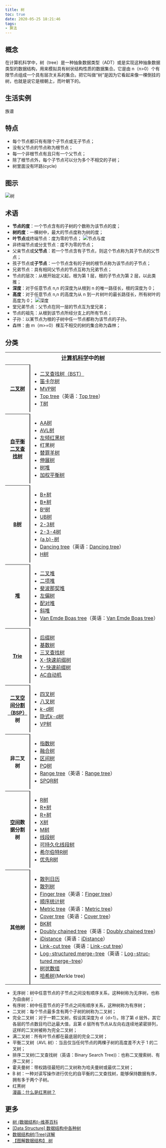 ```yaml
---
title: 树
toc: true
date: 2020-05-25 18:21:46
tags:
- 算法
---
```


## 概念
在计算机科学中，树（tree）是一种抽象数据类型（ADT）或是实现这种抽象数据类型的数据结构，用来模拟具有树状结构性质的数据集合。它是由 n（n>0）个有限节点组成一个具有层次关系的集合。把它叫做“树”是因为它看起来像一棵倒挂的树，也就是说它是根朝上，而叶朝下的。

## 生活实例
族谱

## 特点

- 每个节点都只有有限个子节点或无子节点；
- 没有父节点的节点称为根节点；
- 每一个非根节点有且只有一个父节点；
- 除了根节点外，每个子节点可以分为多个不相交的子树；
- 树里面没有环路(cycle)

## 图示

![树](img/Treedatastructure.png)

## 术语
- **节点的度**：一个节点含有的子树的个数称为该节点的度；
- **树的度**：一棵树中，最大的节点度称为树的度；
-  **叶节点**或终端节点：度为零的节点；
    ![节点与度](img/21AKcEALa8.png)
- 非终端节点或分支节点：度不为零的节点；
- 父亲节点或**父节点**：若一个节点含有子节点，则这个节点称为其子节点的父节点；
- 孩子节点或**子节点**：一个节点含有的子树的根节点称为该节点的子节点；
- 兄弟节点：具有相同父节点的节点互称为兄弟节点；
- 节点的层次：从根开始定义起，根为第 1 层，根的子节点为第 2 层，以此类推；
- **深度**：对于任意节点 n,n 的深度为从根到 n 的唯一路径长，根的深度为 0；
- **高度**：对于任意节点 n,n 的高度为从 n 到一片树叶的最长路径长，所有树叶的高度为 0；
    ![深度](img/G21BLhmll3.png)
- 堂兄弟节点：父节点在同一层的节点互为堂兄弟；
- 节点的祖先：从根到该节点所经分支上的所有节点；
- 子孙：以某节点为根的子树中任一节点都称为该节点的子孙。
- 森林：由 m（m>=0）棵互不相交的树的集合称为森林；

## 分类

<table cellspacing="0" class="nowraplinks collapsible autocollapse navbox-inner" style="border-spacing:0;background:transparent;color:inherit" id="collapsibleTable0"><tbody><tr><th scope="col" class="navbox-title" colspan="2"><div style="font-size:110%"><a href="https://wikipedia.hk.wjbk.site/baike-%E8%AE%A1%E7%AE%97%E6%9C%BA%E7%A7%91%E5%AD%A6" title="计算机科学">计算机科学</a>中的<a href="https://wikipedia.hk.wjbk.site/baike-%E6%A0%91_(%E6%95%B0%E6%8D%AE%E7%BB%93%E6%9E%84)" title="树 (数据结构)">树</a></div></th></tr><tr style="height:2px"><td colspan="3"></td></tr><tr><th scope="row" class="navbox-group"><a href="https://wikipedia.hk.wjbk.site/baike-%E4%BA%8C%E5%8F%89%E6%A0%91" title="二叉树">二叉树</a></th><td class="navbox-list navbox-odd hlist" style="text-align:left;border-left-width:2px;border-left-style:solid;width:100%;padding:0px"><div style="padding:0em 0.25em">
<ul><li><a href="https://wikipedia.hk.wjbk.site/baike-%E4%BA%8C%E5%85%83%E6%90%9C%E5%B0%8B%E6%A8%B9" title="二叉搜索树">二叉查找树（BST）</a></li>
<li><a href="https://wikipedia.hk.wjbk.site/baike-%E7%AC%9B%E5%8D%A1%E5%B0%94%E6%A0%91" title="笛卡尔树">笛卡尔树</a></li>
<li><a href="/w/index.php?title=MVP%E6%A0%91&amp;action=edit&amp;redlink=1" class="new" title="MVP树（页面不存在）">MVP树</a></li>
<li><span class="ilh-all" data-orig-title="Top tree" data-lang-code="en" data-lang-name="英语" data-foreign-title="Top tree"><span class="ilh-page"><a href="/w/index.php?title=Top_tree&amp;action=edit&amp;redlink=1" class="new" original-title="Top tree（页面不存在）">Top tree</a></span><span class="noprint ilh-comment">（<span class="ilh-lang">英语</span><span class="ilh-colon">：</span><span class="ilh-link"><a href="https://en.wikipedia.org/wiki/Top_tree" class="extiw" title="en:Top tree"><span lang="en" dir="auto">Top tree</span></a></span>）</span></span></li>
<li><a href="/w/index.php?title=T%E6%A0%91&amp;action=edit&amp;redlink=1" class="new" title="T树（页面不存在）">T树</a></li></ul>
</div></td></tr><tr style="height:2px"><td colspan="3"></td></tr><tr><th scope="row" class="navbox-group"><a href="https://wikipedia.hk.wjbk.site/baike-%E8%87%AA%E5%B9%B3%E8%A1%A1%E4%BA%8C%E5%8F%89%E6%9F%A5%E6%89%BE%E6%A0%91" class="mw-redirect" title="自平衡二叉查找树">自平衡二叉查找树</a></th><td class="navbox-list navbox-even hlist" style="text-align:left;border-left-width:2px;border-left-style:solid;width:100%;padding:0px"><div style="padding:0em 0.25em">
<ul><li><a href="https://wikipedia.hk.wjbk.site/baike-AA%E6%A0%91" title="AA树">AA树</a></li>
<li><a href="https://wikipedia.hk.wjbk.site/baike-AVL%E6%A0%91" title="AVL树">AVL树</a></li>
<li><a href="https://wikipedia.hk.wjbk.site/baike-%E5%B7%A6%E5%80%BE%E7%BA%A2%E9%BB%91%E6%A0%91" title="左倾红黑树">左倾红黑树</a></li>
<li><a class="mw-selflink selflink">红黑树</a></li>
<li><a href="https://wikipedia.hk.wjbk.site/baike-%E6%9B%BF%E7%BD%AA%E7%BE%8A%E6%A0%91" title="替罪羊树">替罪羊树</a></li>
<li><a href="https://wikipedia.hk.wjbk.site/baike-%E4%BC%B8%E5%B1%95%E6%A0%91" title="伸展树">伸展树</a></li>
<li><a href="https://wikipedia.hk.wjbk.site/baike-%E6%A0%91%E5%A0%86" title="树堆">树堆</a></li>
<li><a href="https://wikipedia.hk.wjbk.site/baike-%E5%8A%A0%E6%9D%83%E5%B9%B3%E8%A1%A1%E6%A0%91" title="加权平衡树">加权平衡树</a></li></ul>
</div></td></tr><tr style="height:2px"><td colspan="3"></td></tr><tr><th scope="row" class="navbox-group"><a href="https://wikipedia.hk.wjbk.site/baike-B%E6%A0%91" title="B树">B树</a></th><td class="navbox-list navbox-odd hlist" style="text-align:left;border-left-width:2px;border-left-style:solid;width:100%;padding:0px"><div style="padding:0em 0.25em">
<ul><li><a href="https://wikipedia.hk.wjbk.site/baike-B%2B%E6%A0%91" title="B+树">B+树</a></li>
<li><a href="/w/index.php?title=B*%E6%A0%91&amp;action=edit&amp;redlink=1" class="new" title="B*树（页面不存在）">B*树</a></li>
<li><a href="/w/index.php?title=Bx%E6%A0%91&amp;action=edit&amp;redlink=1" class="new" title="Bx树（页面不存在）">B<small><sup>x</sup></small>树</a></li>
<li><a href="/w/index.php?title=UB%E6%A0%91&amp;action=edit&amp;redlink=1" class="new" title="UB树（页面不存在）">UB树</a></li>
<li><a href="https://wikipedia.hk.wjbk.site/baike-2-3%E6%A0%91" title="2-3树">2-3树</a></li>
<li><a href="https://wikipedia.hk.wjbk.site/baike-2-3-4%E6%A0%91" title="2-3-4树">2-3-4树</a></li>
<li><a href="/w/index.php?title=(a,b)-%E6%A0%91&amp;action=edit&amp;redlink=1" class="new" title="(a,b)-树（页面不存在）">(a,b)-树</a></li>
<li><span class="ilh-all" data-orig-title="Dancing tree" data-lang-code="en" data-lang-name="英语" data-foreign-title="Dancing tree"><span class="ilh-page"><a href="/w/index.php?title=Dancing_tree&amp;action=edit&amp;redlink=1" class="new" original-title="Dancing tree（页面不存在）">Dancing tree</a></span><span class="noprint ilh-comment">（<span class="ilh-lang">英语</span><span class="ilh-colon">：</span><span class="ilh-link"><a href="https://en.wikipedia.org/wiki/Dancing_tree" class="extiw" title="en:Dancing tree"><span lang="en" dir="auto">Dancing tree</span></a></span>）</span></span></li>
<li><a href="https://wikipedia.hk.wjbk.site/baike-H%E6%A0%91" title="H树">H树</a></li></ul>
</div></td></tr><tr style="height:2px"><td colspan="3"></td></tr><tr><th scope="row" class="navbox-group"><a href="https://wikipedia.hk.wjbk.site/baike-%E5%A0%86_(%E6%95%B0%E6%8D%AE%E7%BB%93%E6%9E%84)" class="mw-redirect" title="堆 (数据结构)">堆</a></th><td class="navbox-list navbox-even hlist" style="text-align:left;border-left-width:2px;border-left-style:solid;width:100%;padding:0px"><div style="padding:0em 0.25em">
<ul><li><a href="https://wikipedia.hk.wjbk.site/baike-%E4%BA%8C%E5%8F%89%E5%A0%86" title="二叉堆">二叉堆</a></li>
<li><a href="https://wikipedia.hk.wjbk.site/baike-%E4%BA%8C%E9%A1%B9%E5%A0%86" title="二项堆">二项堆</a></li>
<li><a href="https://wikipedia.hk.wjbk.site/baike-%E6%96%90%E6%B3%A2%E9%82%A3%E5%A5%91%E5%A0%86" title="斐波那契堆">斐波那契堆</a></li>
<li><a href="https://wikipedia.hk.wjbk.site/baike-%E5%B7%A6%E5%81%8F%E6%A0%91" title="左偏树">左偏树</a></li>
<li><a href="https://wikipedia.hk.wjbk.site/baike-%E9%85%8D%E5%AF%B9%E5%A0%86" title="配对堆">配对堆</a></li>
<li><a href="https://wikipedia.hk.wjbk.site/baike-%E6%96%9C%E5%A0%86" title="斜堆">斜堆</a></li>
<li><span class="ilh-all" data-orig-title="Van Emde Boas tree" data-lang-code="en" data-lang-name="英语" data-foreign-title="Van Emde Boas tree"><span class="ilh-page"><a href="/w/index.php?title=Van_Emde_Boas_tree&amp;action=edit&amp;redlink=1" class="new" original-title="Van Emde Boas tree（页面不存在）">Van Emde Boas tree</a></span><span class="noprint ilh-comment">（<span class="ilh-lang">英语</span><span class="ilh-colon">：</span><span class="ilh-link"><a href="https://en.wikipedia.org/wiki/Van_Emde_Boas_tree" class="extiw" title="en:Van Emde Boas tree"><span lang="en" dir="auto">Van Emde Boas tree</span></a></span>）</span></span></li></ul>
</div></td></tr><tr style="height:2px"><td colspan="3"></td></tr><tr><th scope="row" class="navbox-group"><a href="https://wikipedia.hk.wjbk.site/baike-Trie" title="Trie">Trie</a></th><td class="navbox-list navbox-odd hlist" style="text-align:left;border-left-width:2px;border-left-style:solid;width:100%;padding:0px"><div style="padding:0em 0.25em">
<ul><li><a href="https://wikipedia.hk.wjbk.site/baike-%E5%90%8E%E7%BC%80%E6%A0%91" title="后缀树">后缀树</a></li>
<li><a href="https://wikipedia.hk.wjbk.site/baike-%E5%9F%BA%E6%95%B0%E6%A0%91" title="基数树">基数树</a></li>
<li><a href="https://wikipedia.hk.wjbk.site/baike-%E4%B8%89%E5%8F%89%E6%90%9C%E7%B4%A2%E6%A0%91" title="三叉搜索树">三叉查找树</a></li>
<li><a href="/w/index.php?title=X-%E5%BF%AB%E9%80%9F%E5%89%8D%E7%BC%80%E6%A0%91&amp;action=edit&amp;redlink=1" class="new" title="X-快速前缀树（页面不存在）">X-快速前缀树</a></li>
<li><a href="/w/index.php?title=Y-%E5%BF%AB%E9%80%9F%E5%89%8D%E7%BC%80%E6%A0%91&amp;action=edit&amp;redlink=1" class="new" title="Y-快速前缀树（页面不存在）">Y-快速前缀树</a></li>
<li><a href="https://wikipedia.hk.wjbk.site/baike-AC%E8%87%AA%E5%8A%A8%E6%9C%BA%E7%AE%97%E6%B3%95" title="AC自动机算法">AC自动机</a></li></ul>
</div></td></tr><tr style="height:2px"><td colspan="3"></td></tr><tr><th scope="row" class="navbox-group"><a href="https://wikipedia.hk.wjbk.site/baike-%E4%BA%8C%E5%8F%89%E7%A9%BA%E9%97%B4%E5%88%86%E5%89%B2" title="二叉空间分割">二叉空间分割（BSP）</a>树</th><td class="navbox-list navbox-even hlist" style="text-align:left;border-left-width:2px;border-left-style:solid;width:100%;padding:0px"><div style="padding:0em 0.25em">
<ul><li><a href="https://wikipedia.hk.wjbk.site/baike-%E5%9B%9B%E5%8F%89%E6%A0%91" title="四叉树">四叉树</a></li>
<li><a href="https://wikipedia.hk.wjbk.site/baike-%E5%85%AB%E5%8F%89%E6%A0%91" title="八叉树">八叉树</a></li>
<li><a href="https://wikipedia.hk.wjbk.site/baike-K-d%E6%A0%91" title="K-d树"><i>k</i>-d树</a></li>
<li><a href="/w/index.php?title=%E9%9A%90%E5%BC%8Fk-d%E6%A0%91&amp;action=edit&amp;redlink=1" class="new" title="隐式k-d树（页面不存在）">隐式<i>k</i>-d树</a></li>
<li><a href="/w/index.php?title=VP%E6%A0%91&amp;action=edit&amp;redlink=1" class="new" title="VP树（页面不存在）">VP树</a></li></ul>
</div></td></tr><tr style="height:2px"><td colspan="3"></td></tr><tr><th scope="row" class="navbox-group">非二叉树</th><td class="navbox-list navbox-odd hlist" style="text-align:left;border-left-width:2px;border-left-style:solid;width:100%;padding:0px"><div style="padding:0em 0.25em">
<ul><li><a href="/w/index.php?title=%E6%8C%87%E6%95%B0%E6%A0%91&amp;action=edit&amp;redlink=1" class="new" title="指数树（页面不存在）">指数树</a></li>
<li><a href="/w/index.php?title=%E8%9E%8D%E5%90%88%E6%A0%91&amp;action=edit&amp;redlink=1" class="new" title="融合树（页面不存在）">融合树</a></li>
<li><a href="/w/index.php?title=%E5%8C%BA%E9%97%B4%E6%A0%91&amp;action=edit&amp;redlink=1" class="new" title="区间树（页面不存在）">区间树</a></li>
<li><a href="/w/index.php?title=PQ%E6%A0%91&amp;action=edit&amp;redlink=1" class="new" title="PQ树（页面不存在）">PQ树</a></li>
<li><span class="ilh-all" data-orig-title="Range tree" data-lang-code="en" data-lang-name="英语" data-foreign-title="Range tree"><span class="ilh-page"><a href="/w/index.php?title=Range_tree&amp;action=edit&amp;redlink=1" class="new" original-title="Range tree（页面不存在）">Range tree</a></span><span class="noprint ilh-comment">（<span class="ilh-lang">英语</span><span class="ilh-colon">：</span><span class="ilh-link"><a href="https://en.wikipedia.org/wiki/Range_tree" class="extiw" title="en:Range tree"><span lang="en" dir="auto">Range tree</span></a></span>）</span></span></li>
<li><a href="/w/index.php?title=SPQR%E6%A0%91&amp;action=edit&amp;redlink=1" class="new" title="SPQR树（页面不存在）">SPQR树</a></li></ul>
</div></td></tr><tr style="height:2px"><td colspan="3"></td></tr><tr><th scope="row" class="navbox-group"><a href="/w/index.php?title=%E7%A9%BA%E9%97%B4%E6%95%B0%E6%8D%AE%E5%BA%93&amp;action=edit&amp;redlink=1" class="new" title="空间数据库（页面不存在）">空间</a>数据分割树</th><td class="navbox-list navbox-even hlist" style="text-align:left;border-left-width:2px;border-left-style:solid;width:100%;padding:0px"><div style="padding:0em 0.25em">
<ul><li><a href="https://wikipedia.hk.wjbk.site/baike-R%E6%A0%91" title="R树">R树</a></li>
<li><a href="https://wikipedia.hk.wjbk.site/baike-R*%E6%A0%91" title="R*树">R*树</a></li>
<li><a href="https://wikipedia.hk.wjbk.site/baike-R%2B%E6%A0%91" title="R+树">R+树</a></li>
<li><a href="/w/index.php?title=X%E6%A0%91&amp;action=edit&amp;redlink=1" class="new" title="X树（页面不存在）">X树</a></li>
<li><a href="/w/index.php?title=M%E6%A0%91&amp;action=edit&amp;redlink=1" class="new" title="M树（页面不存在）">M树</a></li>
<li><a href="https://wikipedia.hk.wjbk.site/baike-%E7%B7%9A%E6%AE%B5%E6%A8%B9_(%E5%84%B2%E5%AD%98%E5%8D%80%E9%96%93)" class="mw-redirect" title="线段树 (存储区间)">线段树</a></li>
<li><a href="https://wikipedia.hk.wjbk.site/baike-%E5%8F%AF%E6%8C%81%E4%B9%85%E5%8C%96%E7%BA%BF%E6%AE%B5%E6%A0%91" title="可持久化线段树">可持久化线段树</a></li>
<li><a href="/w/index.php?title=%E5%B8%8C%E5%B0%94%E4%BC%AF%E7%89%B9R%E6%A0%91&amp;action=edit&amp;redlink=1" class="new" title="希尔伯特R树（页面不存在）">希尔伯特R树</a></li>
<li><a href="/w/index.php?title=%E4%BC%98%E5%85%88R%E6%A0%91&amp;action=edit&amp;redlink=1" class="new" title="优先R树（页面不存在）">优先R树</a></li></ul>
</div></td></tr><tr style="height:2px"><td colspan="3"></td></tr><tr><th scope="row" class="navbox-group">其他树</th><td class="navbox-list navbox-odd hlist" style="text-align:left;border-left-width:2px;border-left-style:solid;width:100%;padding:0px"><div style="padding:0em 0.25em">
<ul><li><a href="/w/index.php?title=%E6%95%A3%E5%88%97%E6%97%A5%E5%8E%86&amp;action=edit&amp;redlink=1" class="new" title="散列日历（页面不存在）">散列日历</a></li>
<li><a href="/w/index.php?title=%E6%95%A3%E5%88%97%E6%A0%91&amp;action=edit&amp;redlink=1" class="new" title="散列树（页面不存在）">散列树</a></li>
<li><span class="ilh-all" data-orig-title="Finger tree" data-lang-code="en" data-lang-name="英语" data-foreign-title="Finger tree"><span class="ilh-page"><a href="/w/index.php?title=Finger_tree&amp;action=edit&amp;redlink=1" class="new" original-title="Finger tree（页面不存在）">Finger tree</a></span><span class="noprint ilh-comment">（<span class="ilh-lang">英语</span><span class="ilh-colon">：</span><span class="ilh-link"><a href="https://en.wikipedia.org/wiki/Finger_tree" class="extiw" title="en:Finger tree"><span lang="en" dir="auto">Finger tree</span></a></span>）</span></span></li>
<li><a href="https://wikipedia.hk.wjbk.site/baike-%E9%A1%BA%E5%BA%8F%E7%BB%9F%E8%AE%A1%E6%A0%91" title="顺序统计树">顺序统计树</a></li>
<li><span class="ilh-all" data-orig-title="Metric tree" data-lang-code="en" data-lang-name="英语" data-foreign-title="Metric tree"><span class="ilh-page"><a href="/w/index.php?title=Metric_tree&amp;action=edit&amp;redlink=1" class="new" original-title="Metric tree（页面不存在）">Metric tree</a></span><span class="noprint ilh-comment">（<span class="ilh-lang">英语</span><span class="ilh-colon">：</span><span class="ilh-link"><a href="https://en.wikipedia.org/wiki/Metric_tree" class="extiw" title="en:Metric tree"><span lang="en" dir="auto">Metric tree</span></a></span>）</span></span></li>
<li><span class="ilh-all" data-orig-title="Cover tree" data-lang-code="en" data-lang-name="英语" data-foreign-title="Cover tree"><span class="ilh-page"><a href="/w/index.php?title=Cover_tree&amp;action=edit&amp;redlink=1" class="new" original-title="Cover tree（页面不存在）">Cover tree</a></span><span class="noprint ilh-comment">（<span class="ilh-lang">英语</span><span class="ilh-colon">：</span><span class="ilh-link"><a href="https://en.wikipedia.org/wiki/Cover_tree" class="extiw" title="en:Cover tree"><span lang="en" dir="auto">Cover tree</span></a></span>）</span></span></li>
<li><a href="/w/index.php?title=BK%E6%A0%91&amp;action=edit&amp;redlink=1" class="new" title="BK树（页面不存在）">BK树</a></li>
<li><span class="ilh-all" data-orig-title="Doubly chained tree" data-lang-code="en" data-lang-name="英语" data-foreign-title="Doubly chained tree"><span class="ilh-page"><a href="/w/index.php?title=Doubly_chained_tree&amp;action=edit&amp;redlink=1" class="new" original-title="Doubly chained tree（页面不存在）">Doubly chained tree</a></span><span class="noprint ilh-comment">（<span class="ilh-lang">英语</span><span class="ilh-colon">：</span><span class="ilh-link"><a href="https://en.wikipedia.org/wiki/Doubly_chained_tree" class="extiw" title="en:Doubly chained tree"><span lang="en" dir="auto">Doubly chained tree</span></a></span>）</span></span></li>
<li><span class="ilh-all" data-orig-title="iDistance" data-lang-code="en" data-lang-name="英语" data-foreign-title="iDistance"><span class="ilh-page"><a href="/w/index.php?title=IDistance&amp;action=edit&amp;redlink=1" class="new" original-title="IDistance（页面不存在）">iDistance</a></span><span class="noprint ilh-comment">（<span class="ilh-lang">英语</span><span class="ilh-colon">：</span><span class="ilh-link"><a href="https://en.wikipedia.org/wiki/iDistance" class="extiw" title="en:iDistance"><span lang="en" dir="auto">iDistance</span></a></span>）</span></span></li>
<li><span class="ilh-all" data-orig-title="Link-cut tree" data-lang-code="en" data-lang-name="英语" data-foreign-title="Link-cut tree"><span class="ilh-page"><a href="/w/index.php?title=Link-cut_tree&amp;action=edit&amp;redlink=1" class="new" original-title="Link-cut tree（页面不存在）">Link-cut tree</a></span><span class="noprint ilh-comment">（<span class="ilh-lang">英语</span><span class="ilh-colon">：</span><span class="ilh-link"><a href="https://en.wikipedia.org/wiki/Link-cut_tree" class="extiw" title="en:Link-cut tree"><span lang="en" dir="auto">Link-cut tree</span></a></span>）</span></span></li>
<li><span class="ilh-all" data-orig-title="Log-structured merge-tree" data-lang-code="en" data-lang-name="英语" data-foreign-title="Log-structured merge-tree"><span class="ilh-page"><a href="/w/index.php?title=Log-structured_merge-tree&amp;action=edit&amp;redlink=1" class="new" original-title="Log-structured merge-tree（页面不存在）">Log-structured merge-tree</a></span><span class="noprint ilh-comment">（<span class="ilh-lang">英语</span><span class="ilh-colon">：</span><span class="ilh-link"><a href="https://en.wikipedia.org/wiki/Log-structured_merge-tree" class="extiw" title="en:Log-structured merge-tree"><span lang="en" dir="auto">Log-structured merge-tree</span></a></span>）</span></span></li>
<li><a href="https://wikipedia.hk.wjbk.site/baike-%E6%A0%91%E7%8A%B6%E6%95%B0%E7%BB%84" title="树状数组">树状数组</a></li>
<li><a href="https://wikipedia.hk.wjbk.site/baike-%E5%93%88%E5%B8%8C%E6%A0%91" title="哈希树">哈希树</a>(Merkle tree)</li></ul>
</div></td></tr></tbody></table>

- 无序树：树中任意节点的子节点之间没有顺序关系，这种树称为无序树，也称为自由树；
- 有序树：树中任意节点的子节点之间有顺序关系，这种树称为有序树；
- 二叉树：每个节点最多含有两个子树的树称为二叉树；
- 完全二叉树：对于一颗二叉树，假设其深度为 d（d>1）。除了第 d 层外，其它各层的节点数目均已达最大值，且第 d 层所有节点从左向右连续地紧密排列，这样的二叉树被称为完全二叉树；
- 满二叉树：所有叶节点都在最底层的完全二叉树；
- 平衡二叉树（AVL 树）：当且仅当任何节点的两棵子树的高度差不大于 1 的二叉树；
- 排序二叉树(二叉查找树（英语：Binary Search Tree))：也称二叉搜索树、有序二叉树；
- 霍夫曼树：带权路径最短的二叉树称为哈夫曼树或最优二叉树；
- B 树：一种对读写操作进行优化的自平衡的二叉查找树，能够保持数据有序，拥有多于两个子树。
- 红黑树   
 [漫画：什么是红黑树？](https://juejin.im/post/5a27c6946fb9a04509096248)
## 更多

- [树 (数据结构)-维基百科](https://wiwiwiki.kfd.me/wiki/%E6%A0%91_(%E6%95%B0%E6%8D%AE%E7%BB%93%E6%9E%84))
- [[Data Structure] 数据结构中各种树](https://www.cnblogs.com/maybe2030/p/4732377.html)
- [数据结构树(Tree)详解](http://data.biancheng.net/tree/)
- [【图解数据结构】 树](https://www.cnblogs.com/songwenjie/p/8878851.html)